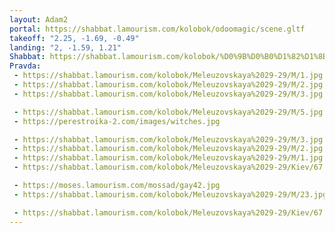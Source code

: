 ```yaml
---
layout: Adam2
portal: https://shabbat.lamourism.com/kolobok/odoomagic/scene.gltf
takeoff: "2.25, -1.69, -0.49"
landing: "2, -1.59, 1.21"
Shabbat: https://shabbat.lamourism.com/kolobok/%D0%9B%D0%B0%D1%82%D1%8B%D0%BD%D0%B8%D0%BD%D0%B0.mp4
Pravda:
 - https://shabbat.lamourism.com/kolobok/Meleuzovskaya%2029-29/M/1.jpg
 - https://shabbat.lamourism.com/kolobok/Meleuzovskaya%2029-29/M/2.jpg
 - https://shabbat.lamourism.com/kolobok/Meleuzovskaya%2029-29/M/3.jpg

 - https://shabbat.lamourism.com/kolobok/Meleuzovskaya%2029-29/M/5.jpg
 - https://perestroika-2.com/images/witches.jpg

 - https://shabbat.lamourism.com/kolobok/Meleuzovskaya%2029-29/M/3.jpg
 - https://shabbat.lamourism.com/kolobok/Meleuzovskaya%2029-29/M/2.jpg
 - https://shabbat.lamourism.com/kolobok/Meleuzovskaya%2029-29/M/1.jpg
 - https://shabbat.lamourism.com/kolobok/Meleuzovskaya%2029-29/Kiev/67.jpeg

 - https://moses.lamourism.com/mossad/gay42.jpg
 - https://shabbat.lamourism.com/kolobok/Meleuzovskaya%2029-29/M/23.jpg

 - https://shabbat.lamourism.com/kolobok/Meleuzovskaya%2029-29/Kiev/67.jpeg
---
```

